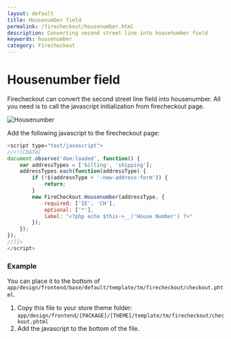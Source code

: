 ```yaml
---
layout: default
title: Housenumber field
permalink: /firecheckout/housenumber.html
description: Converting second street line into househumber field
keywords: housenumber
category: Firecheckout
---
```


# Housenumber field

Firecheckout can convert the second street line field into housenumber.
All you need is to call the javascript initialization from firecheckout page.

![Housenumber](https://i.cloudup.com/Xyf-odeu37-3000x3000.png)

Add the following javascript to the firecheckout page:

```javascript
<script type="text/javascript">
//<![CDATA[
document.observe('dom:loaded', function() {
    var addressTypes = ['billing', 'shipping'];
    addressTypes.each(function(addressType) {
        if (!$(addressType + '-new-address-form')) {
            return;
        }
        new FireCheckout.Housenumber(addressType, {
            required: ['IE', 'CH'],
            optional: ['*'],
            label: "<?php echo $this->__('House Number') ?>"
        });
    });
});
//]]>
</script>
```

### Example

You can place it to the bottom of `app/design/frontend/base/default/template/tm/firecheckout/checkout.phtml`.

1. Copy this file to your store theme folder: `app/design/frontend/[PACKAGE]/[THEME]/template/tm/firecheckout/checkout.phtml`
2. Add the javascript to the bottom of the file.
